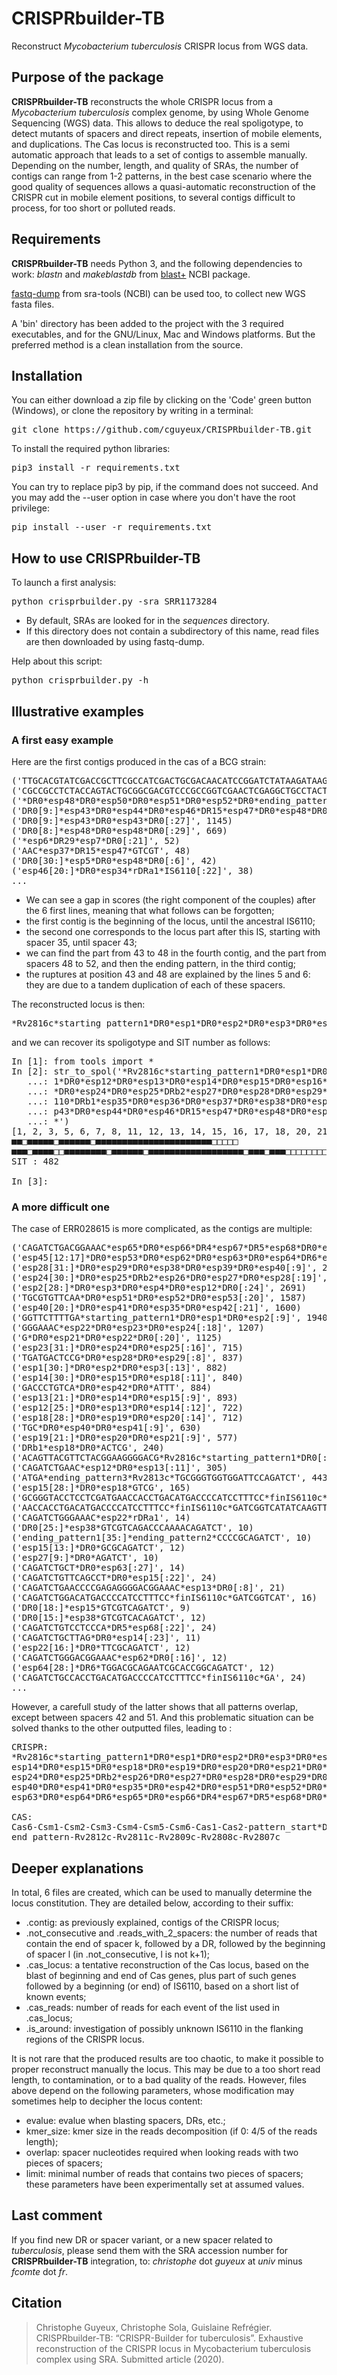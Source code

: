 # CRISPRbuilder-TB
Reconstruct *Mycobacterium tuberculosis* CRISPR locus from WGS data.

## Purpose of the package

**CRISPRbuilder-TB** reconstructs the whole CRISPR locus from a 
*Mycobacterium tuberculosis* complex genome, by using Whole Genome Sequencing (WGS) 
data. This allows to deduce the real spoligotype, to detect mutants of spacers and
direct repeats, insertion of mobile elements, and duplications. The Cas locus 
is reconstructed too. This is a semi automatic approach that leads to a set of 
contigs to assemble manually. Depending on the number, length, and quality of
SRAs, the number of contigs can range from 1-2 patterns, in the best case scenario
where the good quality of sequences allows a quasi-automatic reconstruction of the 
CRISPR cut in mobile element positions, to several contigs difficult to process,
for too short or polluted reads.


## Requirements

**CRISPRbuilder-TB** needs Python 3, and the following dependencies to work:
*blastn* and *makeblastdb* from [blast+](https://blast.ncbi.nlm.nih.gov/Blast.cgi?PAGE_TYPE=BlastDocs&DOC_TYPE=Download) NCBI package.

[fastq-dump](https://github.com/ncbi/sra-tools) from sra-tools (NCBI) can be used too, to collect new WGS fasta files.

A 'bin' directory has been added to the project with the 3 required executables, 
and for the GNU/Linux, Mac and Windows platforms. But the preferred method is
a clean installation from the source.


## Installation

You can either download a zip file by clicking on the 'Code' green
button (Windows), or clone the repository by writing in a terminal:
<pre>
git clone https://github.com/cguyeux/CRISPRbuilder-TB.git
</pre>

To install the required python libraries: 
<pre>
pip3 install -r requirements.txt
</pre>

You can try to replace pip3 by pip, if the command does not succeed. And you may
add the --user option in case where you don't have the root privilege: 

<pre>
pip install --user -r requirements.txt
</pre>

## How to use CRISPRbuilder-TB

To launch a first analysis: 
<pre>
python crisprbuilder.py -sra SRR1173284
</pre>

- By default, SRAs are looked for in the *sequences* directory.
- If this directory does not contain a subdirectory of this name, read files are
then downloaded by using fastq-dump.

Help about this script: 
<pre>
python crisprbuilder.py -h
</pre>


## Illustrative examples

### A first easy example

Here are the first contigs produced in the cas of a BCG strain:
<pre>
('TTGCACGTATCGACCGCTTCGCCATCGACTGCGACAACATCCGGATCTATAAGATAAGAGGTGTTGCGGCAGTTACGTTCTACGGAAGGGGACG*Rv2816c*starting_pattern1*DR0*esp1*DR0*esp2*DR0*esp3*DR0*esp5*DR0*esp6*DR0*esp7*DR0*esp8*DR0*esp11*DR0*esp12*DR0*esp13*DR0*esp14*DR0*esp15*DR0*esp16*DR0*esp17*DR0*esp18*DR0*esp20*DR0*esp21*DR0*esp22*DR0*esp23*DR0*esp24*DR0*esp25*DRb2*esp27*DR0*esp28*DR0*esp29*DR0*esp30*DR2*esp31*DR0*esp32*DR0*esp33*DR0*esp34*rDRa1*IS6110*GGTCATGTCAGGTGGTTCATCGAGGAGGTACCCGCCGGAGCTGCGTGAGCGGGCGGTGCGGATGGTCGCAGAGATCCGCGGTCAGCACGATTCGGAGT', 42964)
('CGCCGCCTCTACCAGTACTGCGGCGACGTCCCGCCGGTCGAACTCGAGGCTGCCTACTACGCTCAACGCCAGAGACCAGCCGCCGGCTGAGGTCTC*finIS6110*DRb1*esp35*DR0*esp36*DR0*esp37*DR0*esp38*DR0*esp39*DR0*esp40*DR0*esp41*DR0*esp35*DR0*esp42*DR0*esp43*DR0*', 14706)
('*DR0*esp48*DR0*esp50*DR0*esp51*DR0*esp52*DR0*ending_pattern1*ending_pattern2*ending_pattern3*Rv2813c*TGCGGGTGGTGGATTCGTCGACGATGGCCTTGTCGGCGGCGAAGGCGGCGACGAGGGCTTGCAGGGCG', 9009)
('DR0[9:]*esp43*DR0*esp44*DR0*esp46*DR15*esp47*DR0*esp48*DR0[:29]', 4391)
('DR0[9:]*esp43*DR0*esp43*DR0[:27]', 1145)
('DR0[8:]*esp48*DR0*esp48*DR0[:29]', 669)
('*esp6*DR29*esp7*DR0[:21]', 52)
('AAC*esp37*DR15*esp47*GTCGT', 48)
('DR0[30:]*esp5*DR0*esp48*DR0[:6]', 42)
('esp46[20:]*DR0*esp34*rDRa1*IS6110[:22]', 38)
...
</pre>
- We can see a gap in scores (the right component of the couples) after the 6 
first lines, meaning that what follows can be forgotten;
- the first contig is the beginning of the locus, until the ancestral IS6110;
- the second one corresponds to the locus part after this IS, starting with
spacer 35, until spacer 43;
- we can find the part from 43 to 48 in the fourth contig, and the part from 
spacers 48 to 52, and then the ending pattern, in the third contig; 
- the ruptures at position 43 and 48 are explained by the lines 5 and 6: they
are due to a tandem duplication of each of these spacers.

The reconstructed locus is then: 
<pre>
*Rv2816c*starting_pattern1*DR0*esp1*DR0*esp2*DR0*esp3*DR0*esp5*DR0*esp6*DR0*esp7*DR0*esp8*DR0*esp11*DR0*esp12*DR0*esp13*DR0*esp14*DR0*esp15*DR0*esp16*DR0*esp17*DR0*esp18*DR0*esp20*DR0*esp21*DR0*esp22*DR0*esp23*DR0*esp24*DR0*esp25*DRb2*esp27*DR0*esp28*DR0*esp29*DR0*esp30*DR2*esp31*DR0*esp32*DR0*esp33*DR0*esp34*rDRa1*IS6110*DRb1*esp35*DR0*esp36*DR0*esp37*DR0*esp38*DR0*esp39*DR0*esp40*DR0*esp41*DR0*esp35*DR0*esp42*DR0*esp43*DR0*esp43*DR0*esp44*DR0*esp46*DR15*esp47*DR0*esp48*DR0*esp48*DR0*esp50*DR0*esp51*DR0*esp52*DR0*ending_pattern*Rv2813c*
</pre>

and we can recover its spoligotype and SIT number as follows:
<pre>
In [1]: from tools import *
In [2]: str_to_spol('*Rv2816c*starting_pattern1*DR0*esp1*DR0*esp2*DR0*esp3*DR0*esp5*DR0*esp6*DR0*esp7*DR0*esp8*DR0*esp1
   ...: 1*DR0*esp12*DR0*esp13*DR0*esp14*DR0*esp15*DR0*esp16*DR0*esp17*DR0*esp18*DR0*esp20*DR0*esp21*DR0*esp22*DR0*esp23
   ...: *DR0*esp24*DR0*esp25*DRb2*esp27*DR0*esp28*DR0*esp29*DR0*esp30*DR2*esp31*DR0*esp32*DR0*esp33*DR0*esp34*rDRa1*IS6
   ...: 110*DRb1*esp35*DR0*esp36*DR0*esp37*DR0*esp38*DR0*esp39*DR0*esp40*DR0*esp41*DR0*esp35*DR0*esp42*DR0*esp43*DR0*es
   ...: p43*DR0*esp44*DR0*esp46*DR15*esp47*DR0*esp48*DR0*esp48*DR0*esp50*DR0*esp51*DR0*esp52*DR0*ending_pattern*Rv2813c
   ...: *')
[1, 2, 3, 5, 6, 7, 8, 11, 12, 13, 14, 15, 16, 17, 18, 20, 21, 22, 23, 24, 25, 27, 28, 29, 30, 31, 32, 33, 34, 35, 36, 37, 38, 39, 40, 41, 42, 43, 44, 46, 47, 48, 50, 51, 52]
■■□■■■■■□■■■■■■□■■■■■■■■■■■■■■■■■■■■■■□□□□□
■■■□■■■■□□■■■■■■■■□■■■■■■□■■■■■■■■■■■■■■■■■■□■■■□■■■□□□□□□□□□□□□□□□□□□□□□□□□□□□□□□□□□□□□□□□□□□□□□□
SIT : 482

In [3]:
</pre>

### A more difficult one

The case of ERR028615 is more complicated, as the contigs are multiple:

<pre>
('CAGATCTGACGGAAAC*esp65*DR0*esp66*DR4*esp67*DR5*esp68*DR0*ending_pattern1*ending_pattern2*ending_pattern3[:29]', 5269)
('esp45[12:17]*DR0*esp53*DR0*esp62*DR0*esp63*DR0*esp64*DR6*esp65*DR0[:20]', 4347)
('esp28[31:]*DR0*esp29*DR0*esp38*DR0*esp39*DR0*esp40[:9]', 2576)
('esp24[30:]*DR0*esp25*DRb2*esp26*DR0*esp27*DR0*esp28[:19]', 2454)
('esp2[28:]*DR0*esp3*DR0*esp4*DR0*esp12*DR0[:24]', 2691)
('TGCGTGTTCAA*DR0*esp51*DR0*esp52*DR0*esp53[:20]', 1587)
('esp40[20:]*DR0*esp41*DR0*esp35*DR0*esp42[:21]', 1600)
('GGTTCTTTTGA*starting_pattern1*DR0*esp1*DR0*esp2[:9]', 1940)
('GGGAAAC*esp22*DR0*esp23*DR0*esp24[:18]', 1207)
('G*DR0*esp21*DR0*esp22*DR0[:20]', 1125)
('esp23[31:]*DR0*esp24*DR0*esp25[:16]', 715)
('TGATGACTCCG*DR0*esp28*DR0*esp29[:8]', 837)
('esp1[30:]*DR0*esp2*DR0*esp3[:13]', 882)
('esp14[30:]*DR0*esp15*DR0*esp18[:11]', 840)
('GACCCTGTCA*DR0*esp42*DR0*ATTT', 884)
('esp13[21:]*DR0*esp14*DR0*esp15[:9]', 893)
('esp12[25:]*DR0*esp13*DR0*esp14[:12]', 722)
('esp18[28:]*DR0*esp19*DR0*esp20[:14]', 712)
('TGC*DR0*esp40*DR0*esp41[:9]', 630)
('esp19[21:]*DR0*esp20*DR0*esp21[:9]', 577)
('DRb1*esp18*DR0*ACTCG', 240)
('ACAGTTACGTTCTACGGAAGGGGACG*Rv2816c*starting_pattern1*DR0[:8]', 965)
('CAGATCTGAAC*esp12*DR0*esp13[:11]', 305)
('ATGA*ending_pattern3*Rv2813c*TGCGGGTGGTGGATTCCAGATCT', 443)
('esp15[28:]*DR0*esp18*GTCG', 165)
('GCGGGTACCTCCTCGATGAACCACCTGACATGACCCCATCCTTTCC*finIS6110c*GA', 355)
('AACCACCTGACATGACCCCATCCTTTCC*finIS6110c*GATCGGTCATATCAAGTTTTGTCAGGAATGCGGGATTCGAAT', 452)
('CAGATCTGGGAAAC*esp22*rDRa1', 14)
('DR0[25:]*esp38*GTCGTCAGACCCAAAACAGATCT', 10)
('ending_pattern1[35:]*ending_pattern2*CCCCGCAGATCT', 10)
('esp15[13:]*DR0*GCGCAGATCT', 12)
('esp27[9:]*DR0*AGATCT', 10)
('CAGATCTGCT*DR0*esp63[:27]', 14)
('CAGATCTGTTCAGCCT*DR0*esp15[:22]', 24)
('CAGATCTGAACCCCGAGAGGGGACGGAAAC*esp13*DR0[:8]', 21)
('CAGATCTGGACATGACCCCATCCTTTCC*finIS6110c*GATCGGTCAT', 16)
('DR0[18:]*esp15*GTCGTCAGATCT', 9)
('DR0[15:]*esp38*GTCGTCACAGATCT', 12)
('CAGATCTGTCCTCCCA*DR5*esp68[:22]', 24)
('CAGATCTGCTTAG*DR0*esp14[:23]', 11)
('esp22[16:]*DR0*TTCGCAGATCT', 12)
('CAGATCTGGGACGGAAAC*esp62*DR0[:16]', 12)
('esp64[28:]*DR6*TGGACGCAGAATCGCACCGGCAGATCT', 12)
('CAGATCTGCCACCTGACATGACCCCATCCTTTCC*finIS6110c*GA', 24)
...
</pre>

However, a carefull study of the latter shows that all patterns overlap, except between spacers 42 and 51. And this problematic situation can be solved thanks to the other outputted files, leading to :

<pre>
CRISPR:
*Rv2816c*starting_pattern1*DR0*esp1*DR0*esp2*DR0*esp3*DR0*esp4*DR0*esp12*DR0*esp13*DR0*
esp14*DR0*esp15*DR0*esp18*DR0*esp19*DR0*esp20*DR0*esp21*DR0*esp22*DR0*esp23*DR0*
esp24*DR0*esp25*DRb2*esp26*DR0*esp27*DR0*esp28*DR0*esp29*DR0*esp38*DR0*esp39*DR0*
esp40*DR0*esp41*DR0*esp35*DR0*esp42*DR0*esp51*DR0*esp52*DR0*esp53*DR0*esp62*DR0*
esp63*DR0*esp64*DR6*esp65*DR0*esp66*DR4*esp67*DR5*esp68*DR0*ending_pattern*Rv2813c*

CAS:
Cas6-Csm1-Csm2-Csm3-Csm4-Csm5-Csm6-Cas1-Cas2-pattern_start*DR0
end_pattern-Rv2812c-Rv2811c-Rv2809c-Rv2808c-Rv2807c
</pre>


## Deeper explanations

In total, 6 files are created, which can be used to manually determine the locus constitution. They are detailed below, according to their suffix:
- .contig: as previously explained, contigs of the CRISPR locus;
- .not_consecutive and .reads_with_2_spacers: the number of reads that contain the end of spacer k, followed by a DR, followed by the beginning of spacer l (in .not_consecutive, l is not k+1); 
- .cas_locus: a tentative reconstruction of the Cas locus, based on the blast of beginning and end of Cas genes, plus part of such genes followed by a beginning (or end) of IS6110, based on a short list of known events;
- .cas_reads: number of reads for each event of the list used in .cas_locus;
- .is_around: investigation of possibly unknown IS6110 in the flanking regions of the CRISPR locus.

It is not rare that the produced results are too chaotic, to make it possible to proper reconstruct manually the locus. This may be due to a too short read length, to contamination, or to a bad quality of the reads. However, files above depend on the following parameters, whose modification may sometimes help to decipher the locus content:
- evalue: evalue when blasting spacers, DRs, etc.;
- kmer_size: kmer size in the reads decomposition (if 0: 4/5 of the reads length);
- overlap: spacer nucleotides required when looking reads with two pieces of spacers;
- limit: minimal number of reads that contains two pieces of spacers;
these parameters have been experimentally set at assumed values.


## Last comment

If you find new DR or spacer variant, or a new spacer related to *tuberculosis*, please send them with the SRA accession number for **CRISPRbuilder-TB** integration, to: *christophe* dot *guyeux* at *univ* minus *fcomte* dot *fr*.


## Citation

>Christophe Guyeux, Christophe Sola, Guislaine Refrégier. CRISPRbuilder-TB: “CRISPR-Builder for tuberculosis”. Exhaustive reconstruction of the CRISPR locus in Mycobacterium tuberculosis complex using SRA. Submitted article (2020).
